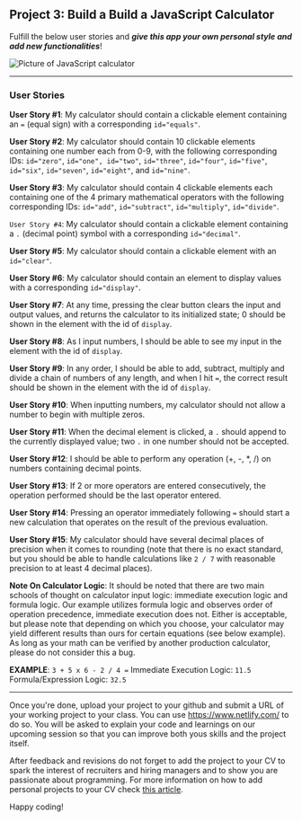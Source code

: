 ## Project 3: Build a Build a JavaScript Calculator

Fulfill the below user stories and _**give this app your own personal style and add new functionalities**_! 

![Picture of JavaScript calculator](https://i.imgur.com/aJ7meEL.jpg)

---

### User Stories

**User Story #1**: My calculator should contain a clickable element containing an `=` (equal sign) with a corresponding `id="equals"`.

**User Story #2**: My calculator should contain 10 clickable elements containing one number each from 0-9, with the following corresponding IDs: `id="zero"`, `id="one", id="two"`, `id="three"`, `id="four"`, `id="five"`, `id="six"`, `id="seven"`, `id="eight"`, and `id="nine"`.

**User Story #3**: My calculator should contain 4 clickable elements each containing one of the 4 primary mathematical operators with the following corresponding IDs: `id="add"`, `id="subtract"`, `id="multiply"`, `id="divide"`.

`User Story #4`: My calculator should contain a clickable element containing a `.` (decimal point) symbol with a corresponding `id="decimal"`.

**User Story #5**: My calculator should contain a clickable element with an `id="clear"`.

**User Story #6**: My calculator should contain an element to display values with a corresponding `id="display"`.

**User Story #7**: At any time, pressing the clear button clears the input and output values, and returns the calculator to its initialized state; 0 should be shown in the element with the id of `display`.

**User Story #8**: As I input numbers, I should be able to see my input in the element with the id of `display`.

**User Story #9**: In any order, I should be able to add, subtract, multiply and divide a chain of numbers of any length, and when I hit `=`, the correct result should be shown in the element with the id of `display`.

**User Story #10**: When inputting numbers, my calculator should not allow a number to begin with multiple zeros.

**User Story #11**: When the decimal element is clicked, a `.` should append to the currently displayed value; two `.` in one number should not be accepted.

**User Story #12**: I should be able to perform any operation (+, -, *, /) on numbers containing decimal points.

**User Story #13**: If 2 or more operators are entered consecutively, the operation performed should be the last operator entered.

**User Story #14**: Pressing an operator immediately following `=` should start a new calculation that operates on the result of the previous evaluation.

**User Story #15**: My calculator should have several decimal places of precision when it comes to rounding (note that there is no exact standard, but you should be able to handle calculations like `2 / 7` with reasonable precision to at least 4 decimal places).

**Note On Calculator Logic**: It should be noted that there are two main schools of thought on calculator input logic: immediate execution logic and formula logic. Our example utilizes formula logic and observes order of operation precedence, immediate execution does not. Either is acceptable, but please note that depending on which you choose, your calculator may yield different results than ours for certain equations (see below example). As long as your math can be verified by another production calculator, please do not consider this a bug.

**EXAMPLE**: `3 + 5 x 6 - 2 / 4 =`
Immediate Execution Logic: `11.5`
Formula/Expression Logic: `32.5`

***

Once you're done, upload your project to your github and submit a URL of your working project to your class. You can use https://www.netlify.com/ to do so. You will be asked to explain your code and learnings on our upcoming session so that you can improve both yous skills and the project itself.

After feedback and revisions do not forget to add the project to your CV to spark the interest of recruiters and hiring managers and to show you are passionate about programming. For more information on how to add personal projects to your CV check [this article](https://www.freecodecamp.org/news/writing-a-killer-software-engineering-resume-b11c91ef699d/).

Happy coding!
